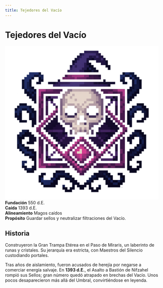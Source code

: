 ```yaml
---
title: Tejedores del Vacío
---
```


<div class="faccion-page magia">
  <h1 class="faccion-title">Tejedores del Vacío</h1>

  <!-- 1. Imagen centrada -->
  <div class="faccion-image">
    <img src="../../../other/images/magos/Tejedoresdelvacio.png" alt="Tejedores del Vacío">
  </div>

  <!-- 2. Metadatos en 2 columnas -->
  <div class="faccion-meta">
    <div class="meta-item">
      <strong>Fundación</strong>
      <span>550&nbsp;d.E.</span>
    </div>
    <div class="meta-item">
      <strong>Caída</strong>
      <span>1393&nbsp;d.E.</span>
    </div>
    <div class="meta-item">
      <strong>Alineamiento</strong>
      <span>Magos caídos</span>
    </div>
    <div class="meta-item meta-align">
      <strong>Propósito</strong>
      <span>Guardar sellos y neutralizar filtraciones del Vacío.</span>
    </div>
  </div>

  <!-- 3. Sección Historia -->
  <div class="faccion-history">
    <h2>Historia</h2>
    <p>
      Construyeron la Gran Trampa Etérea en el Paso de Miraris, un laberinto de runas y cristales.
      Su jerarquía era estricta, con Maestros del Silencio custodiando portales.
    </p>
    <p>
      Tras años de aislamiento, fueron acusados de herejía por negarse a comerciar energía salvaje.
      En <strong>1393&nbsp;d.E.</strong>, el Asalto a Bastión de Nifzahel rompió sus Sellos; gran número
      quedó atrapado en brechas del Vacío. Unos pocos desaparecieron más allá del Umbral,
      convirtiéndose en leyenda.
    </p>
  </div>
</div>
